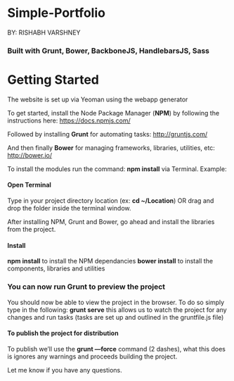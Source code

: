 # Simple-Portfolio
BY: RISHABH VARSHNEY

### Built with Grunt, Bower, BackboneJS, HandlebarsJS, Sass

# Getting Started
The website is set up via Yeoman using the webapp generator

To get started, install the Node Package Manager (**NPM**) by following the instructions here:
https://docs.npmjs.com/

Followed by installing **Grunt** for automating tasks:
http://gruntjs.com/

And then finally **Bower** for managing frameworks, libraries, utilities, etc:
http://bower.io/

To install the modules run the command: **npm install** via Terminal. Example:

#### Open Terminal
Type in your project directory location (ex: **cd ~/Location**) OR drag and drop the folder inside the terminal window.

After installing NPM, Grunt and Bower, go ahead and install the libraries from the project.

#### Install
**npm install** to install the NPM dependancies
**bower install** to install the components, libraries and utilities

### You can now run Grunt to preview the project
You should now be able to view the project in the browser. To do so simply type in the following:
**grunt serve** this allows us to watch the project for any changes and run tasks (tasks are set up and outlined in the gruntfile.js file)

#### To publish the project for distribution
To publish we’ll use the **grunt —force** command (2 dashes), what this does is ignores any warnings and proceeds building the project.

Let me know if you have any questions.

